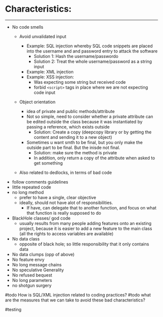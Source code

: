 # Characteristics:
---
- No code smells
	- Avoid unvalidated input
		- Example: SQL injection whereby SQL code snippets are placed into the username and and password entry to attack the software
			- Solution 1: Hash the username/passwordo
			- Solution 2: Treat the whole username/password as a string input
		- Example: XML injection
		- Example: XSS injection:
			- Was expecting some string but received code
			- forbid `<script>` tags in place where we are not expecting code input

	- Object orientation
		- idea of private and public methods/attribute
		- Not so simple, need to consider whether a private attribute can be edited outside the class because it was instantiated by passing a reference, which exists outside
			- Solution: Create a copy (deepcopy library or by getting the content and sending it to a new object)
		- Sometimes u want smth to be final, but you only make the outside part to be final. But the inisde not final.
			- Solution: make sure the method is private
			- In addition, only return a copy of the attribute when asked to get something

	- Also related to dedlocks, in terms of bad code
- follow comments guidelines
- little repeated code
- no long method
	- prefer to have a single, clear objective
	- ideally, should not have alot of responsibilities.
		- If have, can delegate that to another function, and focus on what that function is really supposed to do
- BlackHole classes/ god code
	- usually results from many people adding features onto an existing project, because it is easier to add a new feature to the main class (all the rights to access variables are available)
- No data class
	- opposite of black hole; so little responsibility that it only contains data
- No data clumps (opp of above)
- No feature envy
- No long message chains
- No speculative Generality
- No refused bequest
- No long parameters
- no shotgun surgery

#todo How is SQL/XML injection related to coding practices?
#todo what are the measures that we can take to avoid these bad characteristics?

#testing 